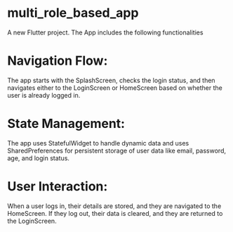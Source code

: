 # multi_role_based_app

A new Flutter project.
The App includes the following functionalities 

# Navigation Flow: 
The app starts with the SplashScreen, checks the login status, and then navigates either to the LoginScreen or HomeScreen based on whether the user is already logged in.
# State Management:
The app uses StatefulWidget to handle dynamic data and uses SharedPreferences for persistent storage of user data like email, password, age, and login status.
# User Interaction:
When a user logs in, their details are stored, and they are navigated to the HomeScreen. If they log out, their data is cleared, and they are returned to the LoginScreen.
